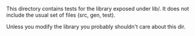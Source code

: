 This directory contains tests for the library exposed under lib/. It does not
include the usual set of files (src, gen, test).

Unless you modify the library you probably shouldn't care about this dir.
